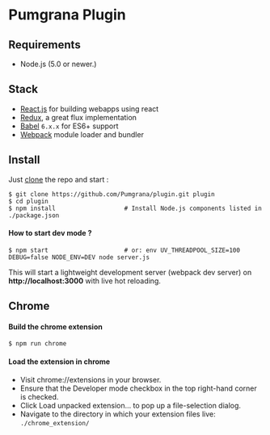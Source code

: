 # Pumgrana Plugin

## Requirements
- Node.js (5.0 or newer.)

## Stack
- [React.js](http://facebook.github.io/react/) for building webapps using react
- [Redux](http://rackt.github.io/redux/index.html), a great flux implementation
- [Babel](http://babeljs.io/) `6.x.x` for ES6+ support
- [Webpack](https://webpack.github.io/) module loader and bundler

## Install

Just [clone](github-windows://openRepo/https://github.com/Pumgrana/plugin.git) the repo
and start :

```shell
$ git clone https://github.com/Pumgrana/plugin.git plugin
$ cd plugin
$ npm install                   # Install Node.js components listed in ./package.json
```

#### How to start dev mode ?

```shell
$ npm start                     # or: env UV_THREADPOOL_SIZE=100 DEBUG=false NODE_ENV=DEV node server.js
```

This will start a lightweight development server (webpack dev server) on **http://localhost:3000** with live hot reloading.

## Chrome

#### Build the chrome extension

```shell
$ npm run chrome
```

#### Load the extension in chrome
* Visit chrome://extensions in your browser.
* Ensure that the Developer mode checkbox in the top right-hand corner is checked.
* Click Load unpacked extension… to pop up a file-selection dialog.
* Navigate to the directory in which your extension files live: `./chrome_extension/`

